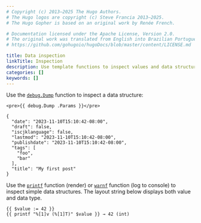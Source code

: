```yaml
---
# Copyright (c) 2013–2025 The Hugo Authors.
# The Hugo logos are copyright (c) Steve Francia 2013–2025.
# The Hugo Gopher is based on an original work by Renée French.

# Documentation licensed under the Apache License, Version 2.0.
# The original work was translated from English into Brazilian Portuguese.
# https://github.com/gohugoio/hugoDocs/blob/master/content/LICENSE.md

title: Data inspection
linkTitle: Inspection
description: Use template functions to inspect values and data structures.
categories: []
keywords: []
---
```


Use the [`debug.Dump`] function to inspect a data structure:

```go-html-template
<pre>{{ debug.Dump .Params }}</pre>
```

```text
{
  "date": "2023-11-10T15:10:42-08:00",
  "draft": false,
  "iscjklanguage": false,
  "lastmod": "2023-11-10T15:10:42-08:00",
  "publishdate": "2023-11-10T15:10:42-08:00",
  "tags": [
    "foo",
    "bar"
  ],
  "title": "My first post"
}
```

Use the [`printf`] function (render) or [`warnf`] function (log to console) to inspect simple data structures. The layout string below displays both value and data type.

```go-html-template
{{ $value := 42 }}
{{ printf "%[1]v (%[1]T)" $value }} → 42 (int)
```

[`debug.Dump`]: /functions/debug/dump/
[`printf`]: /functions/fmt/printf/
[`warnf`]: /functions/fmt/warnf/
